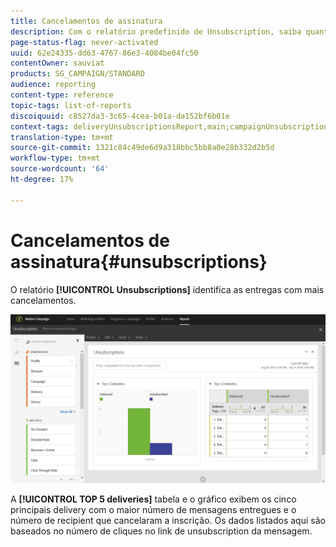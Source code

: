 ```yaml
---
title: Cancelamentos de assinatura
description: Com o relatório predefinido de Unsubscription, saiba quantas vezes os clientes se desconectaram de seus delivery.
page-status-flag: never-activated
uuid: 62e24335-dd63-4767-86e3-4084be04fc50
contentOwner: sauviat
products: SG_CAMPAIGN/STANDARD
audience: reporting
content-type: reference
topic-tags: list-of-reports
discoiquuid: c8527da3-3c65-4cea-b01a-da152bf6b01e
context-tags: deliveryUnsubscriptionsReport,main;campaignUnsubscriptionsReport,main;programUnsubscriptionsReport,main
translation-type: tm+mt
source-git-commit: 1321c84c49de6d9a318bbc5bb8a0e28b332d2b5d
workflow-type: tm+mt
source-wordcount: '64'
ht-degree: 17%

---
```



# Cancelamentos de assinatura{#unsubscriptions}

O relatório **[!UICONTROL Unsubscriptions]** identifica as entregas com mais cancelamentos.

![](assets/delivery_reports_unsub.png)

A **[!UICONTROL TOP 5 deliveries]** tabela e o gráfico exibem os cinco principais delivery com o maior número de mensagens entregues e o número de recipient que cancelaram a inscrição. Os dados listados aqui são baseados no número de cliques no link de unsubscription da mensagem.
